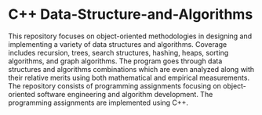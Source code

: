 
# C++ Data-Structure-and-Algorithms

This repository focuses on object-oriented methodologies in designing and implementing a variety of data structures and algorithms. Coverage includes recursion, trees, search structures, hashing, heaps, sorting algorithms, and graph algorithms. The program goes through data structures and algorithms combinations which are even analyzed along with their relative merits using both mathematical and empirical measurements. The repository consists of programming assignments focusing on object-oriented software engineering and algorithm development.
The programming assignments are implemented using C++.
